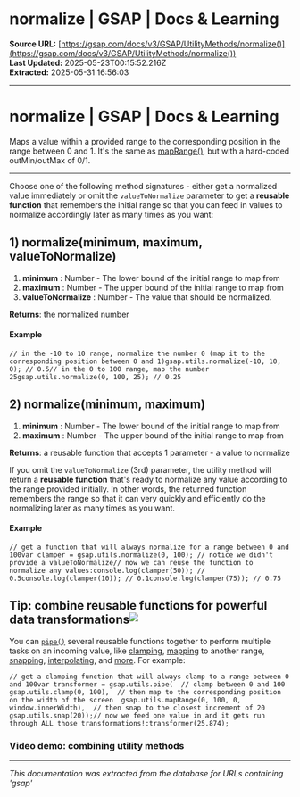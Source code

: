 # normalize | GSAP | Docs & Learning

**Source URL:** [https://gsap.com/docs/v3/GSAP/UtilityMethods/normalize()](https://gsap.com/docs/v3/GSAP/UtilityMethods/normalize())  
**Last Updated:** 2025-05-23T00:15:52.216Z  
**Extracted:** 2025-05-31 16:56:03

---

# normalize | GSAP | Docs & Learning

Maps a value within a provided range to the corresponding position in the range between 0 and 1. It's the same as [mapRange()](https://gsap.com/docs/v3/GSAP/UtilityMethods/mapRange\(\)), but with a hard-coded outMin/outMax of 0/1.

* * *

Choose one of the following method signatures - either get a normalized value immediately or omit the `valueToNormalize` parameter to get a **reusable function** that remembers the initial range so that you can feed in values to normalize accordingly later as many times as you want:

## 1) normalize(minimum, maximum, valueToNormalize)[​](#1-normalizeminimum-maximum-valuetonormalize "Direct link to 1) normalize(minimum, maximum, valueToNormalize)")

1.  **minimum** : Number - The lower bound of the initial range to map from
2.  **maximum** : Number - The upper bound of the initial range to map from
3.  **valueToNormalize** : Number - The value that should be normalized.

**Returns**: the normalized number

#### Example[​](#example "Direct link to Example")

```
// in the -10 to 10 range, normalize the number 0 (map it to the corresponding position between 0 and 1)gsap.utils.normalize(-10, 10, 0); // 0.5// in the 0 to 100 range, map the number 25gsap.utils.normalize(0, 100, 25); // 0.25
```

## 2) normalize(minimum, maximum)[​](#2-normalizeminimum-maximum "Direct link to 2) normalize(minimum, maximum)")

1.  **minimum** : Number - The lower bound of the initial range to map from
2.  **maximum** : Number - The upper bound of the initial range to map from

**Returns**: a reusable function that accepts 1 parameter - a value to normalize

If you omit the `valueToNormalize` (3rd) parameter, the utility method will return a **reusable function** that's ready to normalize any value according to the range provided initially. In other words, the returned function remembers the range so that it can very quickly and efficiently do the normalizing later as many times as you want.

#### Example[​](#example-1 "Direct link to Example")

```
// get a function that will always normalize for a range between 0 and 100var clamper = gsap.utils.normalize(0, 100); // notice we didn't provide a valueToNormalize// now we can reuse the function to normalize any values:console.log(clamper(50)); // 0.5console.log(clamper(10)); // 0.1console.log(clamper(75)); // 0.75
```

## Tip: combine reusable functions for powerful data transformations![​](#tip-combine-reusable-functions-for-powerful-data-transformations "Direct link to Tip: combine reusable functions for powerful data transformations!")

You can [`pipe()`](https://gsap.com/docs/v3/GSAP/UtilityMethods/pipe\(\)) several reusable functions together to perform multiple tasks on an incoming value, like [clamping](https://gsap.com/docs/v3/GSAP/UtilityMethods/clamp\(\)), [mapping](https://gsap.com/docs/v3/GSAP/UtilityMethods/mapRange\(\)) to another range, [snapping](https://gsap.com/docs/v3/GSAP/UtilityMethods/snap\(\)), [interpolating](https://gsap.com/docs/v3/GSAP/UtilityMethods/interpolate\(\)), and [more](https://gsap.com/docs/v3/GSAP/UtilityMethods). For example:

```
// get a clamping function that will always clamp to a range between 0 and 100var transformer = gsap.utils.pipe(  // clamp between 0 and 100  gsap.utils.clamp(0, 100),  // then map to the corresponding position on the width of the screen  gsap.utils.mapRange(0, 100, 0, window.innerWidth),  // then snap to the closest increment of 20  gsap.utils.snap(20));// now we feed one value in and it gets run through ALL those transformations!:transformer(25.874);
```

### Video demo: combining utility methods[​](#video-demo-combining-utility-methods "Direct link to Video demo: combining utility methods")

---

*This documentation was extracted from the database for URLs containing 'gsap'*
